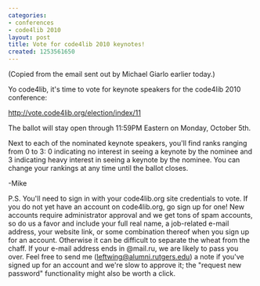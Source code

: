 ```yaml
---
categories:
- conferences
- code4lib 2010
layout: post
title: Vote for code4lib 2010 keynotes!
created: 1253561650
---
```

(Copied from the email sent out by Michael Giarlo earlier today.)

Yo code4lib, it's time to vote for keynote speakers for the code4lib 2010 conference:             
                                                                                
<a href="http://vote.code4lib.org/election/index/11">http://vote.code4lib.org/election/index/11</a>

The ballot will stay open through 11:59PM Eastern on Monday, October 5th.

<!--break-->

Next to each of the nominated keynote speakers, you'll find ranks ranging from 0 to 3: 0 indicating no interest in seeing a keynote by the nominee and 3 indicating heavy interest in seeing a keynote by the nominee.  You can change your rankings at any time until the ballot closes.            

-Mike

P.S. You'll need to sign in with your code4lib.org site credentials to vote.  If you do not yet have an account on code4lib.org, go sign up for one!  New accounts require administrator approval and we get tons of spam accounts, so do us a favor and include your full real name, a job-related e-mail address, your website link, or some combination thereof when you sign up for an account.  Otherwise it can be difficult to separate the wheat from the chaff.  If your e-mail address ends in @mail.ru, we are likely to pass you over.  Feel free to send me (leftwing@alumni.rutgers.edu) a note if you've signed up for an account and we're slow to approve it; the "request new password" functionality might also be worth a click.
